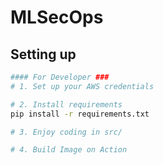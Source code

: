# MLSecOps

## Setting up

```bash
#### For Developer ###
# 1. Set up your AWS credentials

# 2. Install requirements
pip install -r requirements.txt

# 3. Enjoy coding in src/

# 4. Build Image on Action
```
